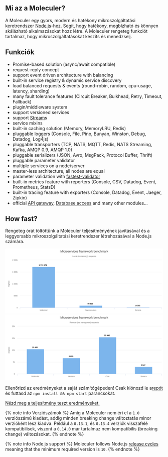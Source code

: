 Mi az a Moleculer?
---
A Moleculer egy gyors, modern és hatékony mikroszolgáltatási keretrendszer [Node.js](https://nodejs.org/en/)-hez. Segít, hogy hatékony, megbízható és könnyen skálázható alkalmazásokat hozz létre. A Moleculer rengeteg funkciót tartalmaz, hogy mikroszolgáltatásokat készíts és menedzselj.

## Funkciók

- Promise-based solution (async/await compatible)
- request-reply concept
- support event driven architecture with balancing
- built-in service registry & dynamic service discovery
- load balanced requests & events (round-robin, random, cpu-usage, latency, sharding)
- many fault tolerance features (Circuit Breaker, Bulkhead, Retry, Timeout, Fallback)
- plugin/middleware system
- support versioned services
- support [Stream](https://nodejs.org/dist/latest-v10.x/docs/api/stream.html)s
- service mixins
- built-in caching solution (Memory, MemoryLRU, Redis)
- pluggable loggers (Console, File, Pino, Bunyan, Winston, Debug, Datadog, Log4js)
- pluggable transporters (TCP, NATS, MQTT, Redis, NATS Streaming, Kafka, AMQP 0.9, AMQP 1.0)
- pluggable serializers (JSON, Avro, MsgPack, Protocol Buffer, Thrift)
- pluggable parameter validator
- multiple services on a node/server
- master-less architecture, all nodes are equal
- parameter validation with [fastest-validator](https://github.com/icebob/fastest-validator)
- built-in metrics feature with reporters (Console, CSV, Datadog, Event, Prometheus, StatsD)
- built-in tracing feature with exporters (Console, Datadog, Event, Jaeger, Zipkin)
- official [API gateway](https://github.com/moleculerjs/moleculer-web), [Database access](https://github.com/moleculerjs/moleculer-db) and many other modules...

## How fast?

Rengeteg órát töltöttünk a Moleculer teljesítményének javításával és a leggyorsabb mikroszolgáltatási keretrendszer létrehozásával a Node.js számára.

[![Benchmark local](assets/benchmark/benchmark_local.svg)](http://cloud.highcharts.com/show/utideti) [![Benchmark remote](assets/benchmark/benchmark_remote.svg)](http://cloud.highcharts.com/show/abyfite)

Ellenőrizd az eredményeket a saját számítógépeden! Csak klónozd le a[repót](https://github.com/icebob/microservices-benchmark) és futtasd az `npm install && npm start` parancsokat.

[Nézd meg a teljesítmény teszt eredményeket.](benchmark.html)

{% note info Verziószámok %}
Amíg a Moleculer nem éri el a `1.0` verziószámú kiadást, addig minden breaking change változtatás minor verzióként lesz kiadva. Például a `0.13.1`, és `0.13.4` verziók visszafelé kompatibilisek, viszont a `0.14.0` már tartalmaz nem kompatibilis (breaking change) változásokat.
{% endnote %}


{% note info Node.js support %}
Moleculer follows Node.js [release cycles](https://nodejs.org/en/about/releases/) meaning that the minimum required version is `10`.
{% endnote %}
